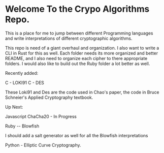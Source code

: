 # Welcome To the Crypo Algorithms Repo.

This is a place for me to jump between different Programming languages and write interpretations of different cryptographic algorithms. 

This repo is need of a giant overhaul and organization. I also want to write a CLI in Rust for this as well. Each folder needs its more organized and better README, and I also need to organize each cipher to there appropriate folders. I would also like to build out the Ruby folder a lot better as well.  

Recently added:

C - LOKI91
C - DES

These Loki91 and Des are the code used in Chao's paper, the code in Bruce Schneier's Applied Cryptography textbook.

Up Next:

Javascript ChaCha20 - In Progress

Ruby -- Blowfish

I should add a salt generator as well for all the Blowfish interpretations

Python - Elliptic Curve Cryptography.
